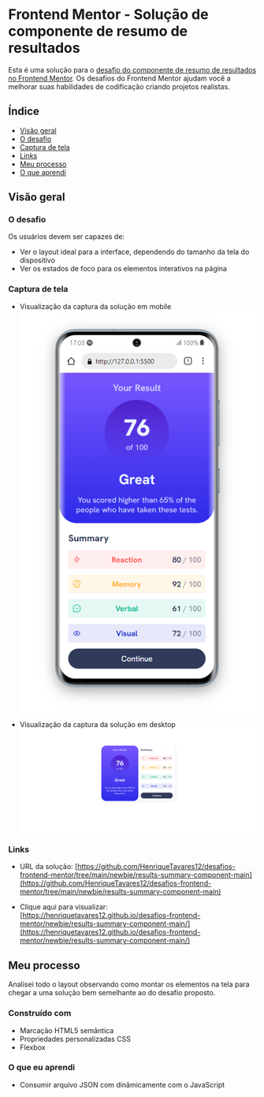 # Frontend Mentor - Solução de componente de resumo de resultados

Esta é uma solução para o [desafio do componente de resumo de resultados no Frontend Mentor](https://www.frontendmentor.io/challenges/results-summary-component-CE_K6s0maV). Os desafios do Frontend Mentor ajudam você a melhorar suas habilidades de codificação criando projetos realistas.

## Índice

   - [Visão geral](#visão-geral)
   - [O desafio](#o-desafio)
   - [Captura de tela](#captura-de-tela)
   - [Links](#links)
   - [Meu processo](#meu-processo)
   - [O que aprendi](#o-que-aprendi)


## Visão geral

### O desafio

Os usuários devem ser capazes de:

- Ver o layout ideal para a interface, dependendo do tamanho da tela do dispositivo
- Ver os estados de foco para os elementos interativos na página

### Captura de tela
- Visualização da captura da solução em mobile
![Visualização da captura da solução em mobile](./assets/images/captura-mobile.PNG)

- Visualização da captura da solução em desktop
![Visualização da captura da solução em desktop](./assets/images/captura-desktop.PNG)


### Links

- URL da solução: [https://github.com/HenriqueTavares12/desafios-frontend-mentor/tree/main/newbie/results-summary-component-main](https://github.com/HenriqueTavares12/desafios-frontend-mentor/tree/main/newbie/results-summary-component-main)

- Clique aqui para visualizar: [https://henriquetavares12.github.io/desafios-frontend-mentor/newbie/results-summary-component-main/](https://henriquetavares12.github.io/desafios-frontend-mentor/newbie/results-summary-component-main/)

## Meu processo
  Analisei todo o layout observando como montar os elementos na tela para chegar a uma solução bem
  semelhante ao do desafio proposto.
### Construído com

- Marcação HTML5 semântica
- Propriedades personalizadas CSS
- Flexbox

### O que eu aprendi
- Consumir arquivo JSON com dinâmicamente com o JavaScript 

